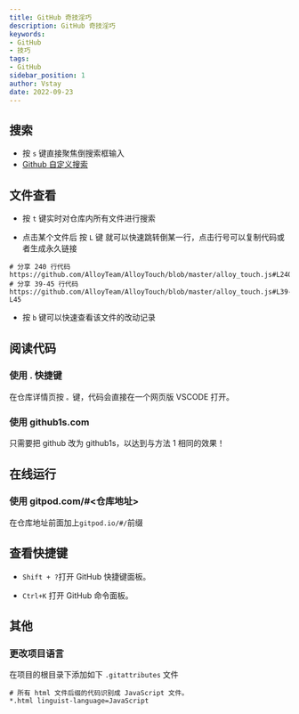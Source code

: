 ```yaml
---
title: GitHub 奇技淫巧
description: GitHub 奇技淫巧
keywords:
- GitHub
- 技巧
tags:
- GitHub
sidebar_position: 1
author: Vstay
date: 2022-09-23
---
```


## 搜索

- 按 `s` 键直接聚焦倒搜索框输入
- [Github 自定义搜索](https://github.com/search/advanced)

## 文件查看

- 按 `t` 键实时对仓库内所有文件进行搜索

- 点击某个文件后 按 `L` 键 就可以快速跳转倒某一行，点击行号可以复制代码或者生成永久链接

```shell
# 分享 240 行代码
https://github.com/AlloyTeam/AlloyTouch/blob/master/alloy_touch.js#L240
# 分享 39-45 行代码
https://github.com/AlloyTeam/AlloyTouch/blob/master/alloy_touch.js#L39-L45
```

- 按 `b` 键可以快速查看该文件的改动记录

## 阅读代码

### 使用 . 快捷键

在仓库详情页按 `。`键，代码会直接在一个网页版 VSCODE 打开。

### 使用 github1s.com

只需要把 github 改为 github1s，以达到与方法 1 相同的效果！

## 在线运行

### 使用  gitpod.com/#<仓库地址>

在仓库地址前面加上` gitpod.io/#/ `前缀

## 查看快捷键

- `Shift + ?`打开 GitHub 快捷键面板。

- `Ctrl+K` 打开 GitHub 命令面板。

## 其他

### 更改项目语言

在项目的根目录下添加如下 `.gitattributes` 文件

```shell
# 所有 html 文件后缀的代码识别成 JavaScript 文件。
*.html linguist-language=JavaScript
```
